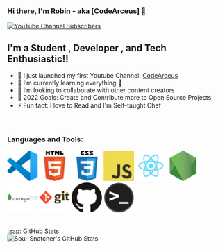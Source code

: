 ### Hi there, I'm Robin - aka [CodeArceus] 👋 

[![YouTube Channel Subscribers](https://img.shields.io/youtube/channel/subscribers/UCwS2nyEBfK9xiNc65GpdVwg?logo=youtube&logoColor=red&style=flat-square)][youtube]

## I'm a Student , Developer , and Tech Enthusiastic!!

- 🔭 I just launched my first Youtube Channel: [  CodeArceus][youtube]
- 🌱 I’m currently learning everything 🤣
- 👯 I’m looking to collaborate with other content creators
- 🥅 2022 Goals: Create and Contribute more to Open Source Projects
- ⚡ Fun fact: I love to Read and I'm Self-taught Chef



<br />

### Languages and Tools:

<img src="https://raw.githubusercontent.com/github/explore/80688e429a7d4ef2fca1e82350fe8e3517d3494d/topics/visual-studio-code/visual-studio-code.png" width="70" height="70"> <img src="https://raw.githubusercontent.com/github/explore/80688e429a7d4ef2fca1e82350fe8e3517d3494d/topics/html/html.png" width="70" height="70">
<img src="https://raw.githubusercontent.com/github/explore/80688e429a7d4ef2fca1e82350fe8e3517d3494d/topics/css/css.png" width="70" height="70">
<img src="https://raw.githubusercontent.com/github/explore/80688e429a7d4ef2fca1e82350fe8e3517d3494d/topics/javascript/javascript.png" width="70" height="70">
<img src="https://raw.githubusercontent.com/github/explore/80688e429a7d4ef2fca1e82350fe8e3517d3494d/topics/react/react.png" width="70" height="70">
<img src="https://raw.githubusercontent.com/github/explore/80688e429a7d4ef2fca1e82350fe8e3517d3494d/topics/nodejs/nodejs.png" width="70" height="70">
<img src="https://raw.githubusercontent.com/github/explore/80688e429a7d4ef2fca1e82350fe8e3517d3494d/topics/mongodb/mongodb.png" width="70" height="70">
<img src="https://raw.githubusercontent.com/github/explore/80688e429a7d4ef2fca1e82350fe8e3517d3494d/topics/git/git.png" width="70" height="70">
<img src="https://raw.githubusercontent.com/github/explore/78df643247d429f6cc873026c0622819ad797942/topics/github/github.png" width="70" height="70">
<img src="https://raw.githubusercontent.com/github/explore/80688e429a7d4ef2fca1e82350fe8e3517d3494d/topics/terminal/terminal.png" width="70" height="70">

<br />





  <summary>:zap: GitHub Stats</summary>

  <img align="left" alt="Soul-Snatcher's GitHub Stats" src="https://github-readme-stats.vercel.app/api?username=Soul-Snatcher&show_icons=true&hide_border=true" />


[youtube]: https://www.youtube.com/channel/UCwS2nyEBfK9xiNc65GpdVwg

